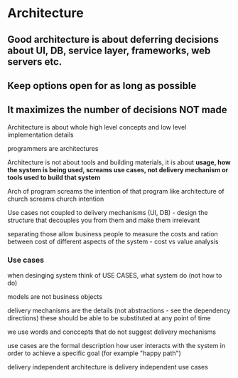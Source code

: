 # Architecture

## Good architecture is about deferring decisions about UI, DB, service layer, frameworks, web servers etc.&#x20;

## Keep options open for as long as possible

## It maximizes the number of decisions NOT made&#x20;

Architecture is about whole high level concepts and low level implementation details

programmers are architectures

Architecture is not about tools and building materials, it is about **usage, how the system is being used,  screams use cases, not delivery mechanism or tools used to build that system**

Arch of program screams the intention of that program like architecture of church screams church intention

Use cases not coupled to delivery mechanisms (UI, DB) - design the structure that decouples you from them and make them irrelevant

separating those allow business people to measure the costs and ration between cost of different aspects of the system - cost vs value analysis

### Use cases

when desinging system think of USE CASES, what system do (not how to do)

models are not business objects

delivery mechanisms are the details (not abstractions - see the dependency directions) these should be able to be substituted at any point of time

we use words and conccepts that do not suggest delivery mechanisms

use cases are the formal description how user interacts with the system in order to achieve a specific goal (for example "happy path")&#x20;

delivery independent architecture is delivery independent use cases





